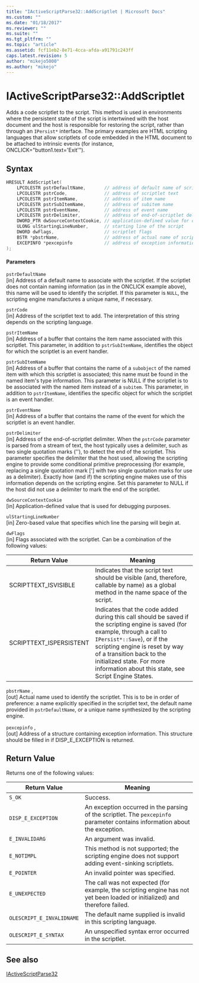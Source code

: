 ```yaml
---
title: "IActiveScriptParse32::AddScriptlet | Microsoft Docs"
ms.custom: ""
ms.date: "01/18/2017"
ms.reviewer: ""
ms.suite: ""
ms.tgt_pltfrm: ""
ms.topic: "article"
ms.assetid: fcf11eb2-8e71-4cca-afda-a91791c243ff
caps.latest.revision: 5
author: "mikejo5000"
ms.author: "mikejo"
---
```

# IActiveScriptParse32::AddScriptlet
Adds a code scriptlet to the script. This method is used in environments where the persistent state of the script is intertwined with the host document and the host is responsible for restoring the script, rather than through an `IPersist*` interface. The primary examples are HTML scripting languages that allow scriptlets of code embedded in the HTML document to be attached to intrinsic events (for instance, ONCLICK="button1.text='Exit'").  
  
## Syntax  
  
```cpp
HRESULT AddScriptlet(  
    LPCOLESTR pstrDefaultName,       // address of default name of scriptlet  
    LPCOLESTR pstrCode,              // address of scriptlet text  
    LPCOLESTR pstrItemName,          // address of item name  
    LPCOLESTR pstrSubItemName,       // address of subitem name  
    LPCOLESTR pstrEventName,         // address of event name  
    LPCOLESTR pstrDelimiter,         // address of end-of-scriptlet delimiter  
    DWORD_PTR dwSourceContextCookie, // application-defined value for debugging  
    ULONG ulStartingLineNumber,      // starting line of the script  
    DWORD dwFlags,                   // scriptlet flags  
    BSTR *pbstrName,                 // address of actual name of scriptlet  
    EXCEPINFO *pexcepinfo            // address of exception information  
);  
```  
  
#### Parameters  
 `pstrDefaultName`  
 [in] Address of a default name to associate with the scriptlet. If the scriptlet does not contain naming information (as in the ONCLICK example above), this name will be used to identify the scriptlet. If this parameter is `NULL`, the scripting engine manufactures a unique name, if necessary.  
  
 `pstrCode`  
 [in] Address of the scriptlet text to add. The interpretation of this string depends on the scripting language.  
  
 `pstrItemName`  
 [in] Address of a buffer that contains the item name associated with this scriptlet. This parameter, in addition to `pstrSubItemName`, identifies the object for which the scriptlet is an event handler.  
  
 `pstrSubItemName`  
 [in] Address of a buffer that contains the name of a `subobject` of the named item with which this scriptlet is associated; this name must be found in the named item's type information. This parameter is NULL if the scriptlet is to be associated with the named item instead of a `subitem`. This parameter, in addition to `pstrItemName`, identifies the specific object for which the scriptlet is an event handler.  
  
 `pstrEventName`  
 [in] Address of a buffer that contains the name of the event for which the scriptlet is an event handler.  
  
 `pstrDelimiter`  
 [in] Address of the end-of-scriptlet delimiter. When the `pstrCode` parameter is parsed from a stream of text, the host typically uses a delimiter, such as two single quotation marks (''), to detect the end of the scriptlet. This parameter specifies the delimiter that the host used, allowing the scripting engine to provide some conditional primitive preprocessing (for example, replacing a single quotation mark ['] with two single quotation marks for use as a delimiter). Exactly how (and if) the scripting engine makes use of this information depends on the scripting engine. Set this parameter to NULL if the host did not use a delimiter to mark the end of the scriptlet.  
  
 `dwSourceContextCookie`  
 [in] Application-defined value that is used for debugging purposes.  
  
 `ulStartingLineNumber`  
 [in] Zero-based value that specifies which line the parsing will begin at.  
  
 `dwFlags`  
 [in] Flags associated with the scriptlet. Can be a combination of the following values:  
  
|Return Value|Meaning|  
|------------------|-------------|  
|SCRIPTTEXT_ISVISIBLE|Indicates that the script text should be visible (and, therefore, callable by name) as a global method in the name space of the script.|  
|SCRIPTTEXT_ISPERSISTENT|Indicates that the code added during this call should be saved if the scripting engine is saved (for example, through a call to `IPersist*::Save`), or if the scripting engine is reset by way of a transition back to the initialized state. For more information about this state, see Script Engine States.|  
  
 `pbstrName` ,  
 [out] Actual name used to identify the scriptlet. This is to be in order of preference: a name explicitly specified in the scriptlet text, the default name provided in `pstrDefaultName`, or a unique name synthesized by the scripting engine.  
  
 `pexcepinfo` ,  
 [out] Address of a structure containing exception information. This structure should be filled in if DISP_E_EXCEPTION is returned.  
  
## Return Value  
 Returns one of the following values:  
  
|Return Value|Meaning|  
|------------------|-------------|  
|`S_OK`|Success.|  
|`DISP_E_EXCEPTION`|An exception occurred in the parsing of the scriptlet. The `pexcepinfo` parameter contains information about the exception.|  
|`E_INVALIDARG`|An argument was invalid.|  
|`E_NOTIMPL`|This method is not supported; the scripting engine does not support adding event-sinking scriptlets.|  
|`E_POINTER`|An invalid pointer was specified.|  
|`E_UNEXPECTED`|The call was not expected (for example, the scripting engine has not yet been loaded or initialized) and therefore failed.|  
|`OLESCRIPT_E_INVALIDNAME`|The default name supplied is invalid in this scripting language.|  
|`OLESCRIPT_E_SYNTAX`|An unspecified syntax error occurred in the scriptlet.|  
  
## See also  
 [IActiveScriptParse32](../../winscript/reference/iactivescriptparse32.md)